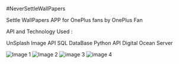 #NeverSettleWallPapers

Settle WallPapers APP for OnePlus fans by OnePlus Fan

API and Technology Used : 

UnSplash Image API
SQL DataBase
Python API 
Digital Ocean Server

![Image 1](http://url/to/img.png)
![Image 2](http://url/to/img.png)
![image 3](http://url/to/img.png)
![image 4](http://url/to/img.png)
